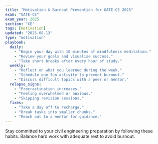 ```yaml
---
title: "Motivation & Burnout Prevention for GATE-CE 2025"
exam: "GATE-CE"
exam_year: 2025
section: "CE"
tags: [motivation]
updated: "2025-08-13"
type: "motivation"
playbook:
  daily:
    - "Begin your day with 10 minutes of mindfulness meditation."
    - "Review your goals and visualise success."
    - "Take short breaks after every hour of study."
  weekly:
    - "Reflect on what you learned during the week."
    - "Schedule one fun activity to prevent burnout."
    - "Discuss difficult topics with a peer or mentor."
  relapse_signs:
    - "Procrastination increases."
    - "Feeling overwhelmed or anxious."
    - "Skipping revision sessions."
  fixes:
    - "Take a day off to recharge."
    - "Break tasks into smaller chunks."
    - "Reach out to a mentor for guidance."
---
```


Stay committed to your civil engineering preparation by following these habits. Balance hard work with adequate rest to avoid burnout.